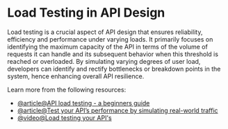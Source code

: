 # Load Testing in API Design

Load testing is a crucial aspect of API design that ensures reliability, efficiency and performance under varying loads. It primarily focuses on identifying the maximum capacity of the API in terms of the volume of requests it can handle and its subsequent behavior when this threshold is reached or overloaded. By simulating varying degrees of user load, developers can identify and rectify bottlenecks or breakdown points in the system, hence enhancing overall API resilience.

Learn more from the following resources:

- [@article@API load testing - a beginners guide](https://grafana.com/blog/2024/01/30/api-load-testing/)
- [@article@Test your API’s performance by simulating real-world traffic](https://blog.postman.com/postman-api-performance-testing/)
- [@video@Load testing your API's](https://www.youtube.com/watch?v=a5hWE4hMOoY)